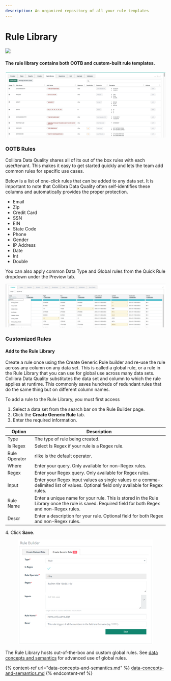```yaml
---
description: An organized repository of all your rule templates
---
```


# Rule Library

![](<../../.gitbook/assets/rule\_lib (1).gif>)

#### The rule library contains both OOTB and custom-built rule templates.

![](<../../.gitbook/assets/image (69).png>)

### OOTB Rules

Collibra Data Quality shares all of its out of the box rules with each user/tenant. This makes it easy to get started quickly and lets the team add common rules for specific use cases.&#x20;

Below is a list of one-click rules that can be added to any data set. It is important to note that Collibra Data Quality often self-identifies these columns and automatically provides the proper protection.

* Email
* Zip
* Credit Card
* SSN
* EIN
* State Code
* Phone
* Gender
* IP Address
* Date
* Int
* Double

You can also apply common Data Type and Global rules from the Quick Rule dropdown under the Preview tab.

![](<../../.gitbook/assets/image (92).png>)

### Customized Rules

#### Add to the Rule Library

Create a rule once using the Create Generic Rule builder and re-use the rule across any column on any data set. This is called a global rule, or a rule in the Rule Library that you can use for global use across many data sets. Collibra Data Quality substitutes the data set and column to which the rule applies at runtime. This commonly saves hundreds of redundant rules that do the same thing but on different column names.

To add a rule to the Rule Library, you must first access

1. Select a data set from the search bar on the Rule Builder page.&#x20;
2. Click the **Create Generic Rule** tab.
3. Enter the required information.

| Option        | Description                                                                                                                                       |
| ------------- | ------------------------------------------------------------------------------------------------------------------------------------------------- |
| Type          | The type of rule being created.                                                                                                                   |
| Is Regex      | Select Is Regex if your rule is a Regex rule.                                                                                                     |
| Rule Operator | rlike is the default operator.                                                                                                                    |
| Where         | Enter your query. Only available for non-Regex rules.                                                                                             |
| Regex         | Enter your Regex query. Only available for Regex rules.                                                                                           |
| Input         | Enter your Regex input values as single values or a comma-delimited list of values. Optional field only available for Regex rules.                |
| Rule Name     | Enter a unique name for your rule. This is stored in the Rule Library once the rule is saved. Required field for both Regex and non-Regex rules.  |
| Descr         | Enter a description for your rule. Optional field for both Regex and non-Regex rules.                                                             |

4\.  Click **Save**.

<figure><img src="../../.gitbook/assets/dq-create-regex-rule.png" alt=""><figcaption></figcaption></figure>

The Rule Library hosts out-of-the-box and custom global rules. See [data concepts and semantics](https://dq-docs.collibra.com/dq-visuals/rules/data-concepts-and-semantics#run-discovery) for advanced use of global rules.

{% content-ref url="data-concepts-and-semantics.md" %}
[data-concepts-and-semantics.md](data-concepts-and-semantics.md)
{% endcontent-ref %}

###
